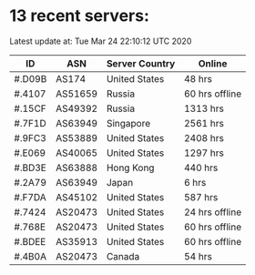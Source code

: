 # 13 recent servers:

Latest update at: Tue Mar 24 22:10:12 UTC 2020

| ID | ASN | Server Country | Online |
| -- | --- | -------------- | ------ |
| #.D09B | AS174 | United States | 48 hrs |
| #.4107 | AS51659 | Russia | 60 hrs offline |
| #.15CF | AS49392 | Russia | 1313 hrs |
| #.7F1D | AS63949 | Singapore | 2561 hrs |
| #.9FC3 | AS53889 | United States | 2408 hrs |
| #.E069 | AS40065 | United States | 1297 hrs |
| #.BD3E | AS63888 | Hong Kong | 440 hrs |
| #.2A79 | AS63949 | Japan | 6 hrs |
| #.F7DA | AS45102 | United States | 587 hrs |
| #.7424 | AS20473 | United States | 24 hrs offline |
| #.768E | AS20473 | United States | 60 hrs offline |
| #.BDEE | AS35913 | United States | 60 hrs offline |
| #.4B0A | AS20473 | Canada | 54 hrs |

